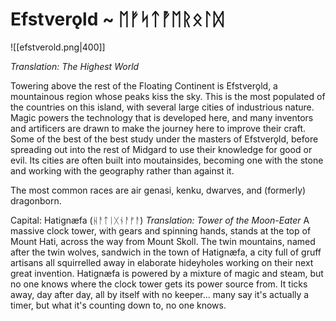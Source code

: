 # Efstverǫld ~ ᛖᚠᛋᛏᚡᛖᚱᛟᛚᛞ
![[efstverold.png|400]]

*Translation: The Highest World*

Towering above the rest of the Floating Continent is Efstverǫld, a mountainous region whose peaks kiss the sky. This is the most populated of the countries on this island, with several large cities of industrious nature. Magic powers the technology that is developed here, and many inventors and artificers are drawn to make the journey here to improve their craft. Some of the best of the best study under the masters of Efstverǫld, before spreading out into the rest of Midgard to use their knowledge for good or evil. Its cities are often built into moutainsides, becoming one with the stone and working with the geography rather than against it. 

The most common races are air genasi, kenku, dwarves, and (formerly) dragonborn.

Capital: Hatignæfa (ᚺᚨᛏᛁᚷᚾᚨᚠᚨ)
*Translation: Tower of the Moon-Eater*
A massive clock tower, with gears and spinning hands, stands at the top of Mount Hati, across the way from Mount Skoll. The twin mountains, named after the twin wolves, sandwich in the town of Hatignæfa, a city full of gruff artisans all squirrelled away in elaborate hideyholes working on their next great invention. Hatignæfa is powered by a mixture of magic and steam, but no one knows where the clock tower gets its power source from. It ticks away, day after day, all by itself with no keeper... many say it's actually a timer, but what it's counting down to, no one knows.